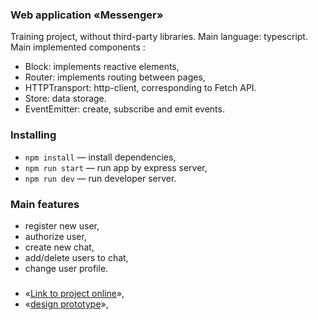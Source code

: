 ### Web application «Messenger»

Training project, without third-party libraries.
Main language: typescript.
Main implemented components :
- Block: implements reactive elements,
- Router: implements routing between pages,
- HTTPTransport: http-client, corresponding to Fetch API.
- Store: data storage.
- EventEmitter: create, subscribe and emit events. 

### Installing

- `npm install` — install dependencies,
- `npm run start` — run app by express server,
- `npm run dev` — run developer server.

### Main features

- register new user,
- authorize user,
- create new chat,
- add/delete users to chat,
- change user profile. 

### 
- «[Link to project online](https://deploy--dashing-kangaroo-f099e9.netlify.app/)»,
- «[design prototype](https://www.figma.com/file/jF5fFFzgGOxQeB4CmKWTiE/Chat_external_link?node-id=0%3A1)»,
